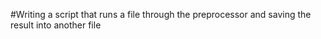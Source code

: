 #Writing a script that runs a file through the preprocessor and saving the result into another file
